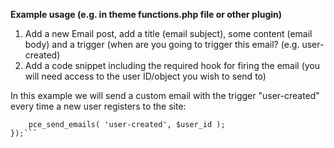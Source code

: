 **Example usage (e.g. in theme functions.php file or other plugin)**

1. Add a new Email post, add a title (email subject), some content (email body) and a trigger (when are you going to trigger this email? (e.g. user-created)
2. Add a code snippet including the required hook for firing the email (you will need access to the user ID/object you wish to send to)

In this example we will send a custom email with the trigger "user-created" every time a new user registers to the site:

```add_action( 'user_register', function ( $user_id ) {
    pce_send_emails( 'user-created', $user_id );
});```